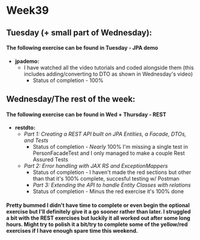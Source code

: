 # Week39

## Tuesday (+ small part of Wednesday):
#### The following exercise can be found in Tuesday - JPA demo
* **jpademo:**
    - I have watched all the video tutorials and coded alongside them (this includes adding/converting to DTO as shown in Wednesday's video)
      - Status of completion - 100%
## Wednesday/The rest of the week:
#### The following exercise can be found in Wed + Thursday - REST
* **restdto:**
    - *Part 1: Creating a REST API built on JPA Entities, a Facade, DTOs, and Tests*
      - Status of completion - *Nearly* 100% I'm missing a single test in PersonFacadeTest and I only managed to make a couple Rest Assured Tests
    - *Part 2: Error handling with JAX RS and ExceptionMappers*
      - Status of completion - I haven't made the red sections but other than that it's 100% complete, succesful testing w/ Postman
      - *Part 3: Extending the API to handle Entity Classes with relations*
      - Status of completion - Minus the red exercise it's 100% done
#### Pretty bummed I didn't have time to complete or even begin the optional exercise but I'll definitely give it a go sooner rather than later. I struggled a bit with the REST exercises but luckily it all worked out after some long hours. Might try to polish it a bit/try to complete some of the yellow/red exercises if I have enough spare time this weekend.
